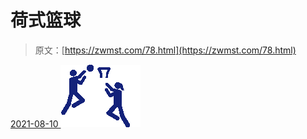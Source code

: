<!--yml
category: 未分类
date: 0001-01-01 00:00:00
--->

# 荷式篮球

> 原文：[https://zwmst.com/78.html](https://zwmst.com/78.html)

   [ <time datetime="2021-08-10T16:48:07+08:00"> 2021-08-10 </time> ](https://zwmst.com/%e8%8d%b7%e5%bc%8f%e7%af%ae%e7%90%83)  [![](img/544f235ac806a6764fe82cb733666db8.png)](https://zwmst.com/wp-content/uploads/2021/08/1628585287-7a0fc24e664dee9.png)
